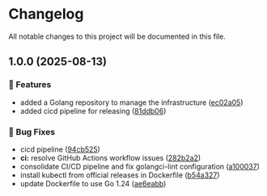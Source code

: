 # Changelog

All notable changes to this project will be documented in this file.

## 1.0.0 (2025-08-13)

### 🚀 Features

* added a Golang repository to manage the infrastructure ([ec02a05](https://github.com/romdj/local-k8s-cluster/commit/ec02a05110ac9b15b2df21b589693a67ab93dde9))
* added cicd pipeline for releasing ([81ddb06](https://github.com/romdj/local-k8s-cluster/commit/81ddb067e99a02697ede4d71457716ad1f62701f))

### 🐛 Bug Fixes

* cicd pipeline ([94cb525](https://github.com/romdj/local-k8s-cluster/commit/94cb5250f188f53dfe13761559b5c62c3e7a7068))
* **ci:** resolve GitHub Actions workflow issues ([282b2a2](https://github.com/romdj/local-k8s-cluster/commit/282b2a2a437c738e130ca302c223aa736dcf604d))
* consolidate CI/CD pipeline and fix golangci-lint configuration ([a100037](https://github.com/romdj/local-k8s-cluster/commit/a100037bece57631aa25342ef8fa8344d49b33a4))
* install kubectl from official releases in Dockerfile ([b54a327](https://github.com/romdj/local-k8s-cluster/commit/b54a327519f2d73cd3428f18159a05fa6d9abe05))
* update Dockerfile to use Go 1.24 ([ae6eabb](https://github.com/romdj/local-k8s-cluster/commit/ae6eabb7fb2c1a250f5721f11774083dbe4d913a))
